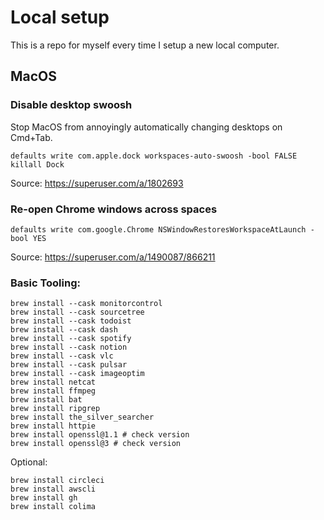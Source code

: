 # Local setup

This is a repo for myself every time I setup a new local computer.

## MacOS

### Disable desktop swoosh

Stop MacOS from annoyingly automatically changing desktops on Cmd+Tab.

```
defaults write com.apple.dock workspaces-auto-swoosh -bool FALSE
killall Dock
```

Source: https://superuser.com/a/1802693

### Re-open Chrome windows across spaces

```
defaults write com.google.Chrome NSWindowRestoresWorkspaceAtLaunch -bool YES
```

Source: https://superuser.com/a/1490087/866211

### Basic Tooling:

```
brew install --cask monitorcontrol
brew install --cask sourcetree
brew install --cask todoist
brew install --cask dash
brew install --cask spotify
brew install --cask notion
brew install --cask vlc
brew install --cask pulsar
brew install --cask imageoptim
brew install netcat
brew install ffmpeg
brew install bat
brew install ripgrep
brew install the_silver_searcher
brew install httpie
brew install openssl@1.1 # check version
brew install openssl@3 # check version
```

Optional:

```
brew install circleci
brew install awscli
brew install gh
brew install colima
```


